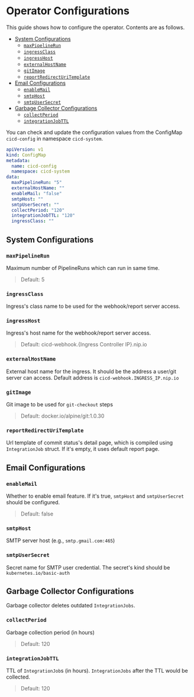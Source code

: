 # Operator Configurations

This guide shows how to configure the operator. Contents are as follows.
- [System Configurations](#system-configurations)
  - [`maxPipelineRun`](#maxpipelinerun)
  - [`ingressClass`](#ingressclass)
  - [`ingressHost`](#ingresshost)
  - [`externalHostName`](#externalhostname)
  - [`gitImage`](#gitimage)
  - [`reportRedirectUriTemplate`](#reportredirecturitemplate)
- [Email Configurations](#email-configurations)
  - [`enableMail`](#enablemail)
  - [`smtpHost`](#smtphost)
  - [`smtpUserSecret`](#smtpusersecret)
- [Garbage Collector Configurations](#garbage-collector-configurations)
  - [`collectPeriod`](#collectperiod)
  - [`integrationJobTTL`](#integrationjobttl)

You can check and update the configuration values from the ConfigMap `cicd-config` in namespace `cicd-system`.
```yaml
apiVersion: v1
kind: ConfigMap
metadata:
  name: cicd-config
  namespace: cicd-system
data:
  maxPipelineRun: "5"
  externalHostName: ""
  enableMail: "false"
  smtpHost: ""
  smtpUserSecret: ""
  collectPeriod: "120"
  integrationJobTTL: "120"
  ingressClass: ""
```

## System Configurations
### `maxPipelineRun`
Maximum number of PipelineRuns which can run in same time.
> Default: 5

### `ingressClass`
Ingress's class name to be used for the webhook/report server access.

### `ingressHost`
Ingress's host name for the webhook/report server access.
> Default: cicd-webhook.{Ingress Controller IP}.nip.io

### `externalHostName`
External host name for the ingress. It should be the address a user/git server can access. Default address is `cicd-webhook.INGRESS_IP.nip.io`

### `gitImage`
Git image to be used for `git-checkout` steps
> Default: docker.io/alpine/git:1.0.30

### `reportRedirectUriTemplate`
Url template of commit status's detail page, which is compiled using `IntegrationJob` struct. If it's empty, it uses default report page.

## Email Configurations
### `enableMail`
Whether to enable email feature. If it's true, `smtpHost` and `smtpUserSecret` should be configured.
> Default: false
### `smtpHost`
SMTP server host (e.g., `smtp.gmail.com:465`)
### `smtpUserSecret`
Secret name for SMTP user credential. The secret's kind should be `kubernetes.io/basic-auth`

## Garbage Collector Configurations
Garbage collector deletes outdated `IntegrationJobs`.
### `collectPeriod`
Garbage collection period (in hours)
> Default: 120

### `integrationJobTTL`
TTL of `IntegrationJob`s (in hours). `IntegrationJobs` after the TTL would be collected.
> Default: 120
